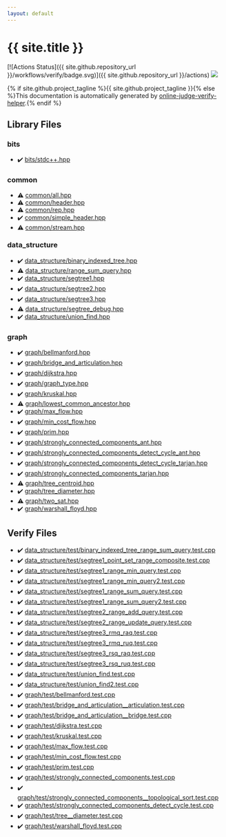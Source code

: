 ```yaml
---
layout: default
---
```


<!-- mathjax config similar to math.stackexchange -->
<script type="text/javascript" async
  src="https://cdnjs.cloudflare.com/ajax/libs/mathjax/2.7.5/MathJax.js?config=TeX-MML-AM_CHTML">
</script>
<script type="text/x-mathjax-config">
  MathJax.Hub.Config({
    TeX: { equationNumbers: { autoNumber: "AMS" }},
    tex2jax: {
      inlineMath: [ ['$','$'] ],
      processEscapes: true
    },
    "HTML-CSS": { matchFontHeight: false },
    displayAlign: "left",
    displayIndent: "2em"
  });
</script>

<script type="text/javascript" src="https://cdnjs.cloudflare.com/ajax/libs/jquery/3.4.1/jquery.min.js"></script>
<script src="https://cdn.jsdelivr.net/npm/jquery-balloon-js@1.1.2/jquery.balloon.min.js" integrity="sha256-ZEYs9VrgAeNuPvs15E39OsyOJaIkXEEt10fzxJ20+2I=" crossorigin="anonymous"></script>
<script type="text/javascript" src="assets/js/copy-button.js"></script>
<link rel="stylesheet" href="assets/css/copy-button.css" />


# {{ site.title }}

[![Actions Status]({{ site.github.repository_url }}/workflows/verify/badge.svg)]({{ site.github.repository_url }}/actions)
<a href="{{ site.github.repository_url }}"><img src="https://img.shields.io/github/last-commit/{{ site.github.owner_name }}/{{ site.github.repository_name }}" /></a>

{% if site.github.project_tagline %}{{ site.github.project_tagline }}{% else %}This documentation is automatically generated by <a href="https://github.com/kmyk/online-judge-verify-helper">online-judge-verify-helper</a>.{% endif %}

## Library Files

<div id="cc411e6c13670e52124629b8ac83f7d0"></div>

### bits

* :heavy_check_mark: <a href="library/bits/stdc++.hpp.html">bits/stdc++.hpp</a>


<div id="9efab2399c7c560b34de477b9aa0a465"></div>

### common

* :warning: <a href="library/common/all.hpp.html">common/all.hpp</a>
* :warning: <a href="library/common/header.hpp.html">common/header.hpp</a>
* :warning: <a href="library/common/rep.hpp.html">common/rep.hpp</a>
* :heavy_check_mark: <a href="library/common/simple_header.hpp.html">common/simple_header.hpp</a>
* :warning: <a href="library/common/stream.hpp.html">common/stream.hpp</a>


<div id="c8f6850ec2ec3fb32f203c1f4e3c2fd2"></div>

### data_structure

* :heavy_check_mark: <a href="library/data_structure/binary_indexed_tree.hpp.html">data_structure/binary_indexed_tree.hpp</a>
* :warning: <a href="library/data_structure/range_sum_query.hpp.html">data_structure/range_sum_query.hpp</a>
* :heavy_check_mark: <a href="library/data_structure/segtree1.hpp.html">data_structure/segtree1.hpp</a>
* :heavy_check_mark: <a href="library/data_structure/segtree2.hpp.html">data_structure/segtree2.hpp</a>
* :heavy_check_mark: <a href="library/data_structure/segtree3.hpp.html">data_structure/segtree3.hpp</a>
* :warning: <a href="library/data_structure/segtree_debug.hpp.html">data_structure/segtree_debug.hpp</a>
* :heavy_check_mark: <a href="library/data_structure/union_find.hpp.html">data_structure/union_find.hpp</a>


<div id="f8b0b924ebd7046dbfa85a856e4682c8"></div>

### graph

* :heavy_check_mark: <a href="library/graph/bellmanford.hpp.html">graph/bellmanford.hpp</a>
* :heavy_check_mark: <a href="library/graph/bridge_and_articulation.hpp.html">graph/bridge_and_articulation.hpp</a>
* :heavy_check_mark: <a href="library/graph/dijkstra.hpp.html">graph/dijkstra.hpp</a>
* :heavy_check_mark: <a href="library/graph/graph_type.hpp.html">graph/graph_type.hpp</a>
* :heavy_check_mark: <a href="library/graph/kruskal.hpp.html">graph/kruskal.hpp</a>
* :warning: <a href="library/graph/lowest_common_ancestor.hpp.html">graph/lowest_common_ancestor.hpp</a>
* :heavy_check_mark: <a href="library/graph/max_flow.hpp.html">graph/max_flow.hpp</a>
* :heavy_check_mark: <a href="library/graph/min_cost_flow.hpp.html">graph/min_cost_flow.hpp</a>
* :heavy_check_mark: <a href="library/graph/prim.hpp.html">graph/prim.hpp</a>
* :heavy_check_mark: <a href="library/graph/strongly_connected_components_ant.hpp.html">graph/strongly_connected_components_ant.hpp</a>
* :heavy_check_mark: <a href="library/graph/strongly_connected_components_detect_cycle_ant.hpp.html">graph/strongly_connected_components_detect_cycle_ant.hpp</a>
* :heavy_check_mark: <a href="library/graph/strongly_connected_components_detect_cycle_tarjan.hpp.html">graph/strongly_connected_components_detect_cycle_tarjan.hpp</a>
* :heavy_check_mark: <a href="library/graph/strongly_connected_components_tarjan.hpp.html">graph/strongly_connected_components_tarjan.hpp</a>
* :warning: <a href="library/graph/tree_centroid.hpp.html">graph/tree_centroid.hpp</a>
* :heavy_check_mark: <a href="library/graph/tree_diameter.hpp.html">graph/tree_diameter.hpp</a>
* :warning: <a href="library/graph/two_sat.hpp.html">graph/two_sat.hpp</a>
* :heavy_check_mark: <a href="library/graph/warshall_floyd.hpp.html">graph/warshall_floyd.hpp</a>


## Verify Files

* :heavy_check_mark: <a href="verify/data_structure/test/binary_indexed_tree_range_sum_query.test.cpp.html">data_structure/test/binary_indexed_tree_range_sum_query.test.cpp</a>
* :heavy_check_mark: <a href="verify/data_structure/test/segtree1_point_set_range_composite.test.cpp.html">data_structure/test/segtree1_point_set_range_composite.test.cpp</a>
* :heavy_check_mark: <a href="verify/data_structure/test/segtree1_range_min_query.test.cpp.html">data_structure/test/segtree1_range_min_query.test.cpp</a>
* :heavy_check_mark: <a href="verify/data_structure/test/segtree1_range_min_query2.test.cpp.html">data_structure/test/segtree1_range_min_query2.test.cpp</a>
* :heavy_check_mark: <a href="verify/data_structure/test/segtree1_range_sum_query.test.cpp.html">data_structure/test/segtree1_range_sum_query.test.cpp</a>
* :heavy_check_mark: <a href="verify/data_structure/test/segtree1_range_sum_query2.test.cpp.html">data_structure/test/segtree1_range_sum_query2.test.cpp</a>
* :heavy_check_mark: <a href="verify/data_structure/test/segtree2_range_add_query.test.cpp.html">data_structure/test/segtree2_range_add_query.test.cpp</a>
* :heavy_check_mark: <a href="verify/data_structure/test/segtree2_range_update_query.test.cpp.html">data_structure/test/segtree2_range_update_query.test.cpp</a>
* :heavy_check_mark: <a href="verify/data_structure/test/segtree3_rmq_raq.test.cpp.html">data_structure/test/segtree3_rmq_raq.test.cpp</a>
* :heavy_check_mark: <a href="verify/data_structure/test/segtree3_rmq_ruq.test.cpp.html">data_structure/test/segtree3_rmq_ruq.test.cpp</a>
* :heavy_check_mark: <a href="verify/data_structure/test/segtree3_rsq_raq.test.cpp.html">data_structure/test/segtree3_rsq_raq.test.cpp</a>
* :heavy_check_mark: <a href="verify/data_structure/test/segtree3_rsq_ruq.test.cpp.html">data_structure/test/segtree3_rsq_ruq.test.cpp</a>
* :heavy_check_mark: <a href="verify/data_structure/test/union_find.test.cpp.html">data_structure/test/union_find.test.cpp</a>
* :heavy_check_mark: <a href="verify/data_structure/test/union_find2.test.cpp.html">data_structure/test/union_find2.test.cpp</a>
* :heavy_check_mark: <a href="verify/graph/test/bellmanford.test.cpp.html">graph/test/bellmanford.test.cpp</a>
* :heavy_check_mark: <a href="verify/graph/test/bridge_and_articulation__articulation.test.cpp.html">graph/test/bridge_and_articulation__articulation.test.cpp</a>
* :heavy_check_mark: <a href="verify/graph/test/bridge_and_articulation__bridge.test.cpp.html">graph/test/bridge_and_articulation__bridge.test.cpp</a>
* :heavy_check_mark: <a href="verify/graph/test/dijkstra.test.cpp.html">graph/test/dijkstra.test.cpp</a>
* :heavy_check_mark: <a href="verify/graph/test/kruskal.test.cpp.html">graph/test/kruskal.test.cpp</a>
* :heavy_check_mark: <a href="verify/graph/test/max_flow.test.cpp.html">graph/test/max_flow.test.cpp</a>
* :heavy_check_mark: <a href="verify/graph/test/min_cost_flow.test.cpp.html">graph/test/min_cost_flow.test.cpp</a>
* :heavy_check_mark: <a href="verify/graph/test/prim.test.cpp.html">graph/test/prim.test.cpp</a>
* :heavy_check_mark: <a href="verify/graph/test/strongly_connected_components.test.cpp.html">graph/test/strongly_connected_components.test.cpp</a>
* :heavy_check_mark: <a href="verify/graph/test/strongly_connected_components__topological_sort.test.cpp.html">graph/test/strongly_connected_components__topological_sort.test.cpp</a>
* :heavy_check_mark: <a href="verify/graph/test/strongly_connected_components_detect_cycle.test.cpp.html">graph/test/strongly_connected_components_detect_cycle.test.cpp</a>
* :heavy_check_mark: <a href="verify/graph/test/tree__diameter.test.cpp.html">graph/test/tree__diameter.test.cpp</a>
* :heavy_check_mark: <a href="verify/graph/test/warshall_floyd.test.cpp.html">graph/test/warshall_floyd.test.cpp</a>


